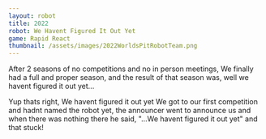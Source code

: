 ```yaml
---
layout: robot
title: 2022
robot: We Havent Figured It Out Yet
game: Rapid React
thumbnail: /assets/images/2022WorldsPitRobotTeam.png
---
```


After 2 seasons of no competitions and no in person meetings, We finally had a full and proper season, and the result of that season was, well we havent figured it out yet... 

Yup thats right, We havent figured it out yet
We got to our first competition and hadnt named the robot yet, the announcer went to announce us and when there was nothing there he said, "...We havent figured it out yet" and that stuck!

